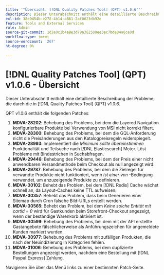 ```yaml
---
title: '"Übersicht: [!DNL Quality Patches Tool] (QPT) v1.0.6'''
description: Dieser Unterabschnitt enthält eine detaillierte Beschreibung der Probleme, die durch die in [!DNL Quality Patches Tool] (QPT) v1.0.6.
exl-id: 38e9454b-e278-4b14-a861-2af0623db92e
feature: Tools and External Services
role: Admin
source-git-commit: 1d2e0c1b4a8e3d79a362500ee3ec7bde84a6ce0d
workflow-type: tm+mt
source-wordcount: '267'
ht-degree: 0%

---
```


# [!DNL Quality Patches Tool] (QPT) v1.0.6 - Übersicht

Dieser Unterabschnitt enthält eine detaillierte Beschreibung der Probleme, die durch die in [!DNL Quality Patches Tool] (QPT) v1.0.6.

QPT v1.0.6 enthält die folgenden Patches:

1. **MDVA-28202**: Behebung des Problems, bei dem die Layered Navigation konfigurierbare Produkte bei Verwendung von MSI nicht korrekt filtert.
1. **MDVA-28300**: Behebung des Problems, bei dem die GQL-Anforderung nicht die Preisänderungen aus den Katalogpreisregeln widerspiegelt.
1. **MDVA-28993**: Implementiert die *Minimum sollte übereinstimmen* Funktionalität und Teilsuche nach [!DNL Elasticsearch] Motor. Löst Probleme mit Bindestrichen in Suchabfragen.
1. **MDVA-29446**: Behebung des Problems, bei dem der Preis einer nicht anwendbaren Versandmethode beim Checkout als null angezeigt wird.
1. **MDVA-29787**: Behebung des Problems, bei dem die Zielregel für verwandte Produkte nicht funktioniert, wenn *ist einer von* -Bedingung verwendet, um anzuzeigende Produkte zu definieren.
1. **MDVA-30102**: Behebt das Problem, bei dem [!DNL Redis] Cache wächst schnell an, da Layout-Caches keine TTL aufweisen.
1. **MDVA-30357**: Behebt das Problem, dass beim Generieren einer Sitemap durch Cron falsche Bild-URLs erstellt werden.
1. **MDVA-30565**: Behebt das Problem, bei dem *Keine solche Entität mit cartid = 0* wird für Gastkunden beim Storefront-Checkout angezeigt, wenn der beständige Warenkorb aktiviert ist.
1. **MDVA-30599**: Behebung des Problems, bei dem mit der API erstellte Gastangebote fälschlicherweise als Anführungszeichen für angemeldete Kunden markiert wurden.
1. **MDVA-30977**: Behebung des Problems mit zufälligen Produkten, die nach der Neuindizierung in Kategorien fehlen.
1. **MDVA-31006**: Behebung des Problems, bei dem duplizierte Bestellungen angezeigt werden, nachdem eine Bestellung mit [!DNL Paypal Express] Zahlung.

Navigieren Sie über das Menü links zu einer bestimmten Patch-Seite.
